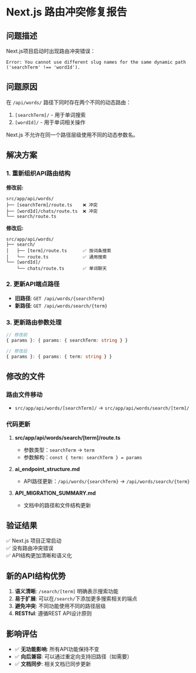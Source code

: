 # Next.js 路由冲突修复报告

## 问题描述
Next.js项目启动时出现路由冲突错误：
```
Error: You cannot use different slug names for the same dynamic path ('searchTerm' !== 'wordId').
```

## 问题原因
在 `/api/words/` 路径下同时存在两个不同的动态路由：
1. `[searchTerm]/` - 用于单词搜索
2. `[wordId]/` - 用于单词相关操作

Next.js 不允许在同一个路径层级使用不同的动态参数名。

## 解决方案

### 1. 重新组织API路由结构
**修改前:**
```
src/app/api/words/
├── [searchTerm]/route.ts    ❌ 冲突
├── [wordId]/chats/route.ts  ❌ 冲突  
└── search/route.ts
```

**修改后:**
```
src/app/api/words/
├── search/
│   ├── [term]/route.ts      ✅ 按词条搜索
│   └── route.ts             ✅ 通用搜索
└── [wordId]/
    └── chats/route.ts       ✅ 单词聊天
```

### 2. 更新API端点路径
- **旧路径**: `GET /api/words/{searchTerm}`
- **新路径**: `GET /api/words/search/{term}`

### 3. 更新路由参数处理
```typescript
// 修改前
{ params }: { params: { searchTerm: string } }

// 修改后  
{ params }: { params: { term: string } }
```

## 修改的文件

### 路由文件移动
- `src/app/api/words/[searchTerm]/` → `src/app/api/words/search/[term]/`

### 代码更新
1. **src/app/api/words/search/[term]/route.ts**
   - 参数类型：`searchTerm` → `term`
   - 参数解构：`const { term: searchTerm } = params`

2. **ai_endpoint_structure.md**
   - API路径更新：`/api/words/{searchTerm}` → `/api/words/search/{term}`

3. **API_MIGRATION_SUMMARY.md**
   - 文档中的路径和文件结构更新

## 验证结果
✅ Next.js 项目正常启动  
✅ 没有路由冲突错误  
✅ API结构更加清晰和语义化  

## 新的API结构优势
1. **语义清晰**: `/search/[term]` 明确表示搜索功能
2. **易于扩展**: 可以在`/search/`下添加更多搜索相关的端点
3. **避免冲突**: 不同功能使用不同的路径层级
4. **RESTful**: 遵循REST API设计原则

## 影响评估
- ✅ **无功能影响**: 所有API功能保持不变
- ✅ **向后兼容**: 可以通过重定向支持旧路径（如需要）
- ✅ **文档同步**: 相关文档已同步更新